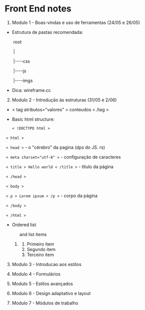 # Front End notes

1. Modulo 1 - Boas-vindas e uso de ferramentas (24/05 e 26/05)

- Estrutura de pastas recomendada:

  ​    root

  ​    |

  ​    |----css

  ​    |----js

  ​    |----imgs

- Dica: wireframe.cc



2. Modulo 2 - Introdução às estruturas (31/05 e 2/06)

-   < tag atributos="valores" > conteudos < /tag >

-   Basic html structure:

     `< !DOCTYPE html >`

  ​    `< html >`

  ​      `< head >` - o "cérebro" da pagina (dps do JS. rs)

  ​        `< meta charset="utf-8" >` - configuração de caracteres

  ​        `< title > Hello world < /title >` - título da página

  ​      `< /head >`

  ​      `< body >`

  ​        `< p > Lorem ipsum < /p >` - corpo da página

  ​      `< /body >`

  ​    `< /html >`

- Ordered list <ol> and list items <li>

  <ol>
      <li>Primeiro item</li>
      <li>Segundo item</li>
      <li>Terceiro item</li>
  </ol>

3. Modulo 3 - Introducao aos estilos
   
   
4. Modulo 4 - Formulários
   

5. Modulo 5 - Estilos avançados
   

6. Modulo 6 - Design adaptativo e layout
   

7. Modulo 7 - Módulos de trabalho
   

